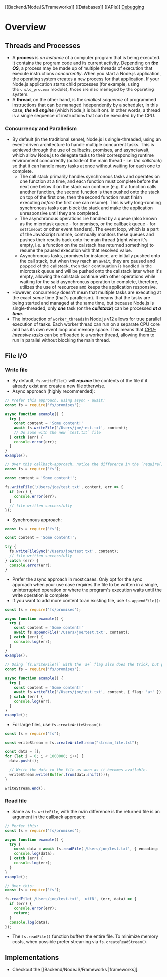[[Backend/NodeJS/Frameworks]]
[[Databases]]
[[APIs]]
[Debugging](https://www.builder.io/blog/debug-nodejs)
# Overview
## Threads and Processes
- A **process** is *an instance* of a computer program that is being executed. It contains the program code and its current activity. Depending on ***the OS***, a process may be made up of multiple threads of execution that execute instructions *concurrently*.
  When you start a Node.js application, the operating system creates a new process for that application. If your Node.js application starts child processes (for example, using the `child_process` module), those are also managed by the operating system.
- A **thread**, on the other hand, is the *smallest sequence* of programmed instructions that can be managed independently by a scheduler, in this case, ***the v8 engine*** (which Node.js is built on). In other words, a thread is a single sequence of instructions that can be executed by the CPU.
### Concurrency and Parallelism
- By default (in the traditional sense), Node.js is single-threaded, using an event-driven architecture to handle multiple concurrent tasks. This is achieved through the use of callbacks, promises, and async/await, which allow Node.js to delegate tasks to their corresponding runtime environment concurrently (outside of the main thread - i.e. *the callstack*) so that it can handle many tasks at once without waiting for each one to complete.
	- The call stack primarily handles synchronous tasks and operates on one function at a time, and each function must complete before the next one below it on the stack can continue (e.g. If a function calls another function, the second function is then pushed onto the stack on top of the first one, then the second function must finish executing *before* the first one can resume). This is why long-running synchronous tasks can block the stack and make the application unresponsive until they are completed. 
	- The asynchronous operations are handled by a queue (also known as the microtask queue - for promises, or the callback queue - for `setTimeout` or other event handlers). The event loop, which is a part of the JavaScript runtime, continually monitors these queues and pushes their results back onto the main thread (right when it's empty, i.e. a function on the callstack has returned something) to resume the paused execution with that resolved value.
	- Asynchronous tasks, promises for instance, are initially pushed onto the call stack, but when they reach an `await`, they are paused and popped of the callstack, then their continuation is handled in the microtask queue and will be pushed onto the callstack later when it's empty, allowing the callstack continue with other operations while waiting for the said asynchronous operation to complete, therefore, utilizes the use of resources and keeps the application responsive.
- However, concurrency doesn’t mean that multiple tasks are executing at the exact *same* time (that's parallelism). It means that the tasks are being started and managed at the same time, but because Node.js is single-threaded, only ***one*** task (on the ***callstack***) can be processed ***at a time***.
- The introduction of `worker_threads` in Node.js v12 allows for true parallel execution of tasks. Each worker thread can run on a separate CPU core and has its own event loop and memory space. This means that [*CPU-intensive tasks*](https://nodejs.org/api/worker_threads.html) can be offloaded to a worker thread, allowing them to run in parallel without blocking the main thread.

## File I/O
### Write file
- By default, `fs.writeFile()` will ***replace*** the contents of the file if it already exist and create a new file otherwise.
- Async approach (highly recommended):
```ts
// Prefer this approach, using async - await:
const fs = require('fs/promises');

async function example() {
  try {
    const content = 'Some content!';
    await fs.writeFile('/Users/joe/test.txt', content);
    // Do some with the new `test.txt` file
  } catch (err) {
    console.error(err);
  }
}
example();

// Over this callback-approach, notice the difference in the `require()`:
const fs = require('fs');

const content = 'Some content!';

fs.writeFile('/Users/joe/test.txt', content, err => {
  if (err) {
    console.error(err);
  }
  // file written successfully
});
```

- Synchronous approach:
```ts
const fs = require('fs');

const content = 'Some content!';

try {
  fs.writeFileSync('/Users/joe/test.txt', content);
  // file written successfully
} catch (err) {
  console.error(err);
}
```

- Prefer the async approach in most cases. Only opt for the sync approach when your use case requires the file to be written in a single, uninterrupted operation or where the program's execution waits until the write operation is complete
- If you want to add more content to an existing file, use `fs.appendFile()`:
```ts
const fs = require('fs/promises');

async function example() {
  try {
    const content = 'Some content!';
    await fs.appendFile('/Users/joe/test.txt', content);
  } catch (err) {
    console.log(err);
  }
}
example();

// Using `fs.writeFile()` with the `a+` flag also does the trick, but prefer `fs.appendFile()` for better readability:
const fs = require('fs/promises');

async function example() {
  try {
    const content = 'Some content!';
    await fs.writeFile('/Users/joe/test.txt', content, { flag: 'a+' });
  } catch (err) {
    console.log(err);
  }
}
example();
```

- For large files, use `fs.createWriteStream()`:
```ts
const fs = require("fs");

const writeStream = fs.createWriteStream("stream_file.txt");

const data = [];
for (let i = 0; i < 1000000; i++) {
  data.push(i);

  // Write the data to the file as soon as it becomes available.
  writeStream.write(Buffer.from(data.shift()));
}

writeStream.end();
```
### Read file
- Same as `fs.writeFile`, with the main difference is the returned file is an argument in the callback approach:
```ts
// Perfer this:
const fs = require('fs/promises');

async function example() {
  try {
    const data = await fs.readFile('/Users/joe/test.txt', { encoding: 'utf8' });
    console.log(data);
  } catch (err) {
    console.log(err);
  }
}
example();

// Over this:
const fs = require('fs');

fs.readFile('/Users/joe/test.txt', 'utf8', (err, data) => {
  if (err) {
    console.error(err);
    return;
  }
  console.log(data);
});
```

- The `fs.readFile()` function buffers the entire file. To minimize memory costs, when possible prefer streaming via `fs.createReadStream()`.

## Implementations
- Checkout the [[Backend/NodeJS/Frameworks |frameworks]].